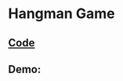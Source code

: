 # Hangman Game

## [Code](https://github.com/dylanbuchi/100-days-of-code/blob/main/src/day_7/hangman.py)

## Demo:

<!--
<img src= https://user-images.githubusercontent.com/52018183/103613168-c5af5e00-4f04-11eb-943b-eced25b81ad1.png width="500"> -->
